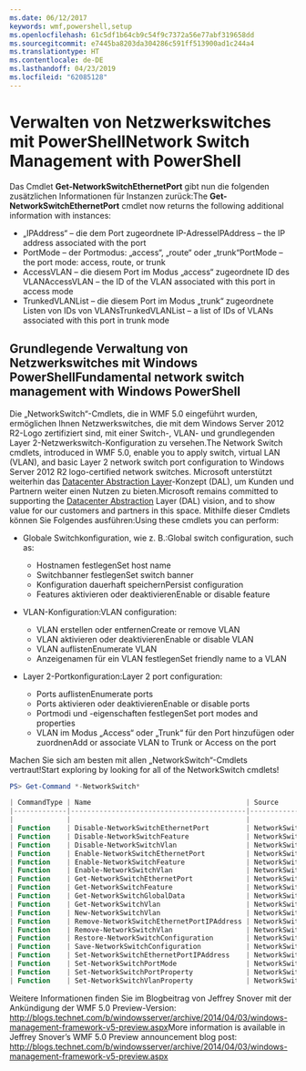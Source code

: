 ```yaml
---
ms.date: 06/12/2017
keywords: wmf,powershell,setup
ms.openlocfilehash: 61c5df1b64cb9c54f9c7372a56e77abf319658dd
ms.sourcegitcommit: e7445ba8203da304286c591ff513900ad1c244a4
ms.translationtype: HT
ms.contentlocale: de-DE
ms.lasthandoff: 04/23/2019
ms.locfileid: "62085128"
---
```

# <a name="network-switch-management-with-powershell"></a><span data-ttu-id="85f77-102">Verwalten von Netzwerkswitches mit PowerShell</span><span class="sxs-lookup"><span data-stu-id="85f77-102">Network Switch Management with PowerShell</span></span>

<span data-ttu-id="85f77-103">Das Cmdlet **Get-NetworkSwitchEthernetPort** gibt nun die folgenden zusätzlichen Informationen für Instanzen zurück:</span><span class="sxs-lookup"><span data-stu-id="85f77-103">The **Get-NetworkSwitchEthernetPort** cmdlet now returns the following additional information with instances:</span></span>

- <span data-ttu-id="85f77-104">„IPAddress“ – die dem Port zugeordnete IP-Adresse</span><span class="sxs-lookup"><span data-stu-id="85f77-104">IPAddress – the IP address associated with the port</span></span>
- <span data-ttu-id="85f77-105">PortMode – der Portmodus: „access“, „route“ oder „trunk“</span><span class="sxs-lookup"><span data-stu-id="85f77-105">PortMode – the port mode: access, route, or trunk</span></span>
- <span data-ttu-id="85f77-106">AccessVLAN – die diesem Port im Modus „access“ zugeordnete ID des VLAN</span><span class="sxs-lookup"><span data-stu-id="85f77-106">AccessVLAN – the ID of the VLAN associated with this port in access mode</span></span>
- <span data-ttu-id="85f77-107">TrunkedVLANList – die diesem Port im Modus „trunk“ zugeordnete Listen von IDs von VLANs</span><span class="sxs-lookup"><span data-stu-id="85f77-107">TrunkedVLANList – a list of IDs of VLANs associated with this port in trunk mode</span></span>

## <a name="fundamental-network-switch-management-with-windows-powershell"></a><span data-ttu-id="85f77-108">Grundlegende Verwaltung von Netzwerkswitches mit Windows PowerShell</span><span class="sxs-lookup"><span data-stu-id="85f77-108">Fundamental network switch management with Windows PowerShell</span></span>

<span data-ttu-id="85f77-109">Die „NetworkSwitch“-Cmdlets, die in WMF 5.0 eingeführt wurden, ermöglichen Ihnen Netzwerkswitches, die mit dem Windows Server 2012 R2-Logo zertifiziert sind, mit einer Switch-, VLAN- und grundlegenden Layer 2-Netzwerkswitch-Konfiguration zu versehen.</span><span class="sxs-lookup"><span data-stu-id="85f77-109">The Network Switch cmdlets, introduced in WMF 5.0, enable you to apply switch, virtual LAN (VLAN), and basic Layer 2 network switch port configuration to Windows Server 2012 R2 logo-certified network switches.</span></span> <span data-ttu-id="85f77-110">Microsoft unterstützt weiterhin das [Datacenter Abstraction Layer](http://technet.microsoft.com/cloud/dal.aspx)-Konzept (DAL), um Kunden und Partnern weiter einen Nutzen zu bieten.</span><span class="sxs-lookup"><span data-stu-id="85f77-110">Microsoft remains committed to supporting the [Datacenter Abstraction](http://technet.microsoft.com/cloud/dal.aspx) Layer (DAL) vision, and to show value for our customers and partners in this space.</span></span> <span data-ttu-id="85f77-111">Mithilfe dieser Cmdlets können Sie Folgendes ausführen:</span><span class="sxs-lookup"><span data-stu-id="85f77-111">Using these cmdlets you can perform:</span></span>

- <span data-ttu-id="85f77-112">Globale Switchkonfiguration, wie z. B.:</span><span class="sxs-lookup"><span data-stu-id="85f77-112">Global switch configuration, such as:</span></span>
    - <span data-ttu-id="85f77-113">Hostnamen festlegen</span><span class="sxs-lookup"><span data-stu-id="85f77-113">Set host name</span></span>
    - <span data-ttu-id="85f77-114">Switchbanner festlegen</span><span class="sxs-lookup"><span data-stu-id="85f77-114">Set switch banner</span></span>
    - <span data-ttu-id="85f77-115">Konfiguration dauerhaft speichern</span><span class="sxs-lookup"><span data-stu-id="85f77-115">Persist configuration</span></span>
    - <span data-ttu-id="85f77-116">Features aktivieren oder deaktivieren</span><span class="sxs-lookup"><span data-stu-id="85f77-116">Enable or disable feature</span></span>

- <span data-ttu-id="85f77-117">VLAN-Konfiguration:</span><span class="sxs-lookup"><span data-stu-id="85f77-117">VLAN configuration:</span></span>
    - <span data-ttu-id="85f77-118">VLAN erstellen oder entfernen</span><span class="sxs-lookup"><span data-stu-id="85f77-118">Create or remove VLAN</span></span>
    - <span data-ttu-id="85f77-119">VLAN aktivieren oder deaktivieren</span><span class="sxs-lookup"><span data-stu-id="85f77-119">Enable or disable VLAN</span></span>
    - <span data-ttu-id="85f77-120">VLAN auflisten</span><span class="sxs-lookup"><span data-stu-id="85f77-120">Enumerate VLAN</span></span>
    - <span data-ttu-id="85f77-121">Anzeigenamen für ein VLAN festlegen</span><span class="sxs-lookup"><span data-stu-id="85f77-121">Set friendly name to a VLAN</span></span>

- <span data-ttu-id="85f77-122">Layer 2-Portkonfiguration:</span><span class="sxs-lookup"><span data-stu-id="85f77-122">Layer 2 port configuration:</span></span>
    - <span data-ttu-id="85f77-123">Ports auflisten</span><span class="sxs-lookup"><span data-stu-id="85f77-123">Enumerate ports</span></span>
    - <span data-ttu-id="85f77-124">Ports aktivieren oder deaktivieren</span><span class="sxs-lookup"><span data-stu-id="85f77-124">Enable or disable ports</span></span>
    - <span data-ttu-id="85f77-125">Portmodi und -eigenschaften festlegen</span><span class="sxs-lookup"><span data-stu-id="85f77-125">Set port modes and properties</span></span>
    - <span data-ttu-id="85f77-126">VLAN im Modus „Access“ oder „Trunk“ für den Port hinzufügen oder zuordnen</span><span class="sxs-lookup"><span data-stu-id="85f77-126">Add or associate VLAN to Trunk or Access on the port</span></span>

<span data-ttu-id="85f77-127">Machen Sie sich am besten mit allen „NetworkSwitch“-Cmdlets vertraut!</span><span class="sxs-lookup"><span data-stu-id="85f77-127">Start exploring by looking for all of the NetworkSwitch cmdlets!</span></span>

```powershell
PS> Get-Command *-NetworkSwitch*

| CommandType | Name                                      | Source        |
|-------------|-------------------------------------------|---------------|
|             |                                           |               |
| Function    | Disable-NetworkSwitchEthernetPort         | NetworkSwitch |
| Function    | Disable-NetworkSwitchFeature              | NetworkSwitch |
| Function    | Disable-NetworkSwitchVlan                 | NetworkSwitch |
| Function    | Enable-NetworkSwitchEthernetPort          | NetworkSwitch |
| Function    | Enable-NetworkSwitchFeature               | NetworkSwitch |
| Function    | Enable-NetworkSwitchVlan                  | NetworkSwitch |
| Function    | Get-NetworkSwitchEthernetPort             | NetworkSwitch |
| Function    | Get-NetworkSwitchFeature                  | NetworkSwitch |
| Function    | Get-NetworkSwitchGlobalData               | NetworkSwitch |
| Function    | Get-NetworkSwitchVlan                     | NetworkSwitch |
| Function    | New-NetworkSwitchVlan                     | NetworkSwitch |
| Function    | Remove-NetworkSwitchEthernetPortIPAddress | NetworkSwitch |
| Function    | Remove-NetworkSwitchVlan                  | NetworkSwitch |
| Function    | Restore-NetworkSwitchConfiguration        | NetworkSwitch |
| Function    | Save-NetworkSwitchConfiguration           | NetworkSwitch |
| Function    | Set-NetworkSwitchEthernetPortIPAddress    | NetworkSwitch |
| Function    | Set-NetworkSwitchPortMode                 | NetworkSwitch |
| Function    | Set-NetworkSwitchPortProperty             | NetworkSwitch |
| Function    | Set-NetworkSwitchVlanProperty             | NetworkSwitch |
```

<span data-ttu-id="85f77-128">Weitere Informationen finden Sie im Blogbeitrag von Jeffrey Snover mit der Ankündigung der WMF 5.0 Preview-Version: <http://blogs.technet.com/b/windowsserver/archive/2014/04/03/windows-management-framework-v5-preview.aspx></span><span class="sxs-lookup"><span data-stu-id="85f77-128">More information is available in Jeffrey Snover’s WMF 5.0 Preview announcement blog post: <http://blogs.technet.com/b/windowsserver/archive/2014/04/03/windows-management-framework-v5-preview.aspx></span></span>
